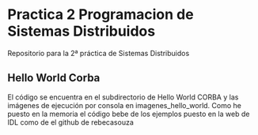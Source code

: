# Practica 2 Programacion de Sistemas Distribuidos
Repositorio para la 2ª práctica de Sistemas Distribuidos


## Hello World Corba
El código se encuentra en el subdirectorio de Hello World CORBA y las imágenes de ejecución por consola en imagenes_hello_world. Como he puesto en la memoria el código bebe de los ejemplos puesto en la web de IDL como de el github de rebecasouza

